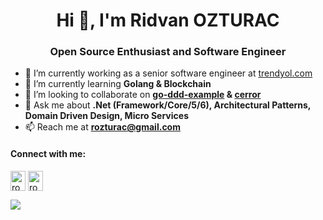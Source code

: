 <h1 align="center">Hi 👋, I'm Ridvan OZTURAC</h1>
<h3 align="center">Open Source Enthusiast and Software Engineer</h3>

- 🔭 I’m currently working as a senior software engineer at [trendyol.com](https://www.trendyol.com/)
- 🌱 I’m currently learning **Golang & Blockchain**
- 👯 I’m looking to collaborate on **[go-ddd-example](https://github.com/rozturac/go-ddd-example) & [cerror](https://github.com/rozturac/cerror)**
- 💬 Ask me about **.Net (Framework/Core/5/6), Architectural Patterns, Domain Driven Design, Micro Services**
- 📫 Reach me at **rozturac@gmail.com**

<h4 align="left">Connect with me:</h4>
<p align="left">
<a href="https://linkedin.com/in/rozturac" target="blank"><img align="center" src="https://raw.githubusercontent.com/rahuldkjain/github-profile-readme-generator/master/src/images/icons/Social/linked-in-alt.svg" alt="rozturac" height="32" width="24" /></a>
  <a href="https://twitter.com/rozturac" target="blank"><img align="center" src="https://raw.githubusercontent.com/rahuldkjain/github-profile-readme-generator/master/src/images/icons/Social/twitter-alt.svg" alt="rozturac" height="32" width="24" /></a>
</p>

![](https://komarev.com/ghpvc/?username=rozturac&color=red)


<!--
**rozturac/rozturac** is a ✨ _special_ ✨ repository because its `README.md` (this file) appears on your GitHub profile.

Here are some ideas to get you started:

- 🔭 I’m currently working on ...
- 🌱 I’m currently learning ...
- 👯 I’m looking to collaborate on ...
- 🤔 I’m looking for help with ...
- 💬 Ask me about ...
- 📫 How to reach me: ...
- 😄 Pronouns: ...
- ⚡ Fun fact: ...
-->
